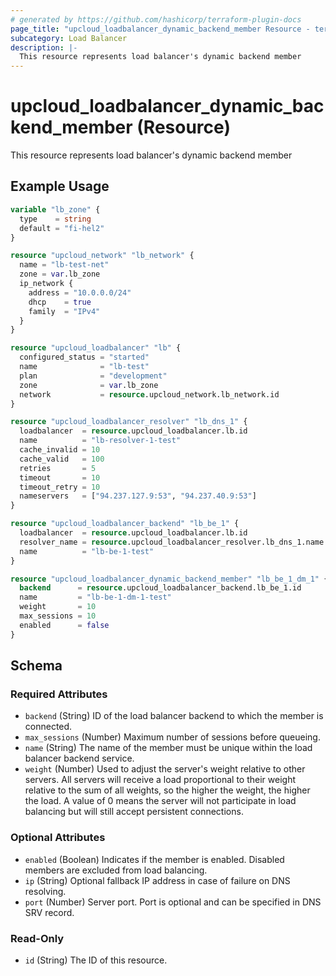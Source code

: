 ```yaml
---
# generated by https://github.com/hashicorp/terraform-plugin-docs
page_title: "upcloud_loadbalancer_dynamic_backend_member Resource - terraform-provider-upcloud"
subcategory: Load Balancer
description: |-
  This resource represents load balancer's dynamic backend member
---
```


# upcloud_loadbalancer_dynamic_backend_member (Resource)

This resource represents load balancer's dynamic backend member

## Example Usage

```terraform
variable "lb_zone" {
  type    = string
  default = "fi-hel2"
}

resource "upcloud_network" "lb_network" {
  name = "lb-test-net"
  zone = var.lb_zone
  ip_network {
    address = "10.0.0.0/24"
    dhcp    = true
    family  = "IPv4"
  }
}

resource "upcloud_loadbalancer" "lb" {
  configured_status = "started"
  name              = "lb-test"
  plan              = "development"
  zone              = var.lb_zone
  network           = resource.upcloud_network.lb_network.id
}

resource "upcloud_loadbalancer_resolver" "lb_dns_1" {
  loadbalancer  = resource.upcloud_loadbalancer.lb.id
  name          = "lb-resolver-1-test"
  cache_invalid = 10
  cache_valid   = 100
  retries       = 5
  timeout       = 10
  timeout_retry = 10
  nameservers   = ["94.237.127.9:53", "94.237.40.9:53"]
}

resource "upcloud_loadbalancer_backend" "lb_be_1" {
  loadbalancer  = resource.upcloud_loadbalancer.lb.id
  resolver_name = resource.upcloud_loadbalancer_resolver.lb_dns_1.name
  name          = "lb-be-1-test"
}

resource "upcloud_loadbalancer_dynamic_backend_member" "lb_be_1_dm_1" {
  backend      = resource.upcloud_loadbalancer_backend.lb_be_1.id
  name         = "lb-be-1-dm-1-test"
  weight       = 10
  max_sessions = 10
  enabled      = false
}
```

<!-- schema generated by tfplugindocs -->
## Schema

### Required Attributes

- `backend` (String) ID of the load balancer backend to which the member is connected.
- `max_sessions` (Number) Maximum number of sessions before queueing.
- `name` (String) The name of the member must be unique within the load balancer backend service.
- `weight` (Number) Used to adjust the server's weight relative to other servers. 
				All servers will receive a load proportional to their weight relative to the sum of all weights, so the higher the weight, the higher the load. 
				A value of 0 means the server will not participate in load balancing but will still accept persistent connections.

### Optional Attributes

- `enabled` (Boolean) Indicates if the member is enabled. Disabled members are excluded from load balancing.
- `ip` (String) Optional fallback IP address in case of failure on DNS resolving.
- `port` (Number) Server port. Port is optional and can be specified in DNS SRV record.

### Read-Only

- `id` (String) The ID of this resource.
